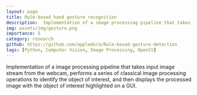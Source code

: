 ```yaml
---
layout: page
title: Rule-based hand gesture recognition
description:  Implementation of a image processing pipeline that takes input image stream from the webcam, performs a series of classical image processing operations to identify the object of interest, and then displays the processed image with the object of interest highlighted on a GUI.
img: assets/img/gesture.png
importance: 5
category: research
github: https://github.com/appledora/Rule-based-gesture-detection
tags: [Python, Computer Vision, Image Processing, OpenCV]
---
```


Implementation of a image processing pipeline that takes input image stream from the webcam, performs a series of classical image processing operations to identify the object of interest, and then displays the processed image with the object of interest highlighted on a GUI.